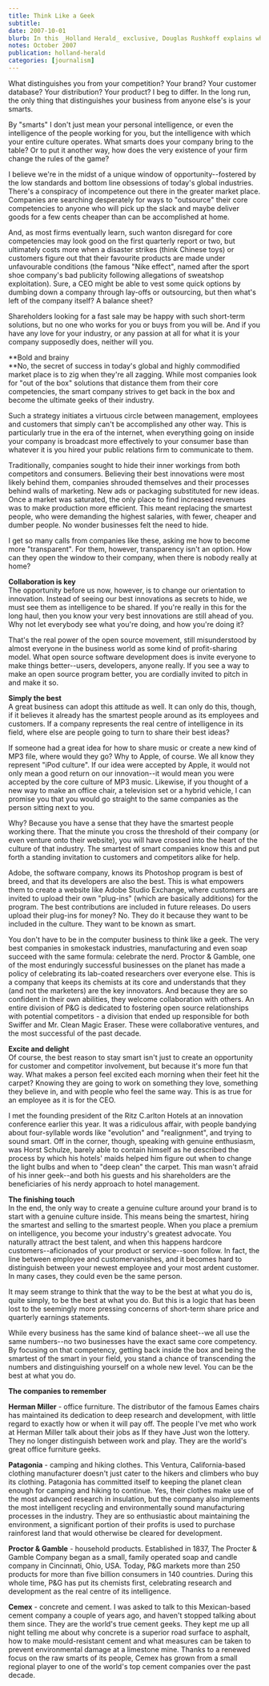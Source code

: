 ```yaml
---
title: Think Like a Geek
subtitle: 
date: 2007-10-01
blurb: In this _Holland Herald_ exclusive, Douglas Rushkoff explains why outsourcing is out and embracing your inner nerd is what it's all about
notes: October 2007
publication: holland-herald
categories: [journalism]
---
```


What distinguishes you from your competition? Your brand? Your customer database? Your distribution? Your product? I beg to differ. In the long run, the only thing that distinguishes your business from anyone else's is your smarts.

By "smarts" I don't just mean your personal intelligence, or even the intelligence of the people working for you, but the intelligence with which your entire culture operates. What smarts does your company bring to the table? Or to put it another way, how does the very existence of your firm change the rules of the game?

I believe we're in the midst of a unique window of opportunity--fostered by the low standards and bottom line obsessions of today's global industries. There's a conspiracy of incompetence out there in the greater market place. Companies are searching desperately for ways to "outsource" their core competencies to anyone who will pick up the slack and maybe deliver goods for a few cents cheaper than can be accomplished at home.

And, as most firms eventually learn, such wanton disregard for core competencies may look good on the first quarterly report or two, but ultimately costs more when a disaster strikes (think Chinese toys) or customers figure out that their favourite products are made under unfavourable conditions (the famous "Nike effect", named after the sport shoe company's bad publicity following allegations of sweatshop exploitation). Sure, a CEO might be able to vest some quick options by dumbing down a company through lay-offs or outsourcing, but then what's left of the company itself? A balance sheet?

Shareholders looking for a fast sale may be happy with such short-term solutions, but no one who works for you or buys from you will be. And if you have any love for your industry, or any passion at all for what it is your company supposedly does, neither will you.

**Bold and brainy  
**No, the secret of success in today's global and highly commodified market place is to zig when they're all zagging. While most companies look for "out of the box" solutions that distance them from their core competencies, the smart company strives to get back in the box and become the ultimate geeks of their industry.

Such a strategy initiates a virtuous circle between management, employees and customers that simply can't be accomplished any other way. This is particularly true in the era of the internet, when everything going on inside your company is broadcast more effectively to your consumer base than whatever it is you hired your public relations firm to communicate to them.

Traditionally, companies sought to hide their inner workings from both competitors and consumers. Believing their best innovations were most likely behind them, companies shrouded themselves and their processes behind walls of marketing. New ads or packaging substituted for new ideas. Once a market was saturated, the only place to find increased revenues was to make production more efficient. This meant replacing the smartest people, who were demanding the highest salaries, with fewer, cheaper and dumber people. No wonder businesses felt the need to hide.

I get so many calls from companies like these, asking me how to become more "transparent". For them, however, transparency isn't an option. How can they open the window to their company, when there is nobody really at home?

**Collaboration is key**  
The opportunity before us now, however, is to change our orientation to innovation. Instead of seeing our best innovations as secrets to hide, we must see them as intelligence to be shared. If you're really in this for the long haul, then you know your very best innovations are still ahead of you. Why not let everybody see what you're doing, and how you're doing it?

That's the real power of the open source movement, still misunderstood by almost everyone in the business world as some kind of profit-sharing model. What open source software development does is invite everyone to make things better--users, developers, anyone really. If you see a way to make an open source program better, you are cordially invited to pitch in and make it so.

**Simply the best**  
A great business can adopt this attitude as well. It can only do this, though, if it believes it already has the smartest people around as its employees and customers. If a company represents the real centre of intelligence in its field, where else are people going to turn to share their best ideas?

If someone had a great idea for how to share music or create a new kind of MP3 file, where would they go? Why to Apple, of course. We all know they represent "iPod culture". If our idea were accepted by Apple, it would not only mean a good return on our innovation--it would mean you were accepted by the core culture of MP3 music. Likewise, if you thought of a new way to make an office chair, a television set or a hybrid vehicle, I can promise you that you would go straight to the same companies as the person sitting next to you.

Why? Because you have a sense that they have the smartest people working there. That the minute you cross the threshold of their company (or even venture onto their website), you will have crossed into the heart of the culture of that industry. The smartest of smart companies know this and put forth a standing invitation to customers and competitors alike for help.

Adobe, the software company, knows its Photoshop program is best of breed, and that its developers are also the best. This is what empowers them to create a website like Adobe Studio Exchange, where customers are invited to upload their own "plug-ins" (which are basically additions) for the program. The best contributions are included in future releases. Do users upload their plug-ins for money? No. They do it because they want to be included in the culture. They want to be known as smart.

You don't have to be in the computer business to think like a geek. The very best companies in smokestack industries, manufacturing and even soap succeed with the same formula: celebrate the nerd. Proctor & Gamble, one of the most enduringly successful businesses on the planet has made a policy of celebrating its lab-coated researchers over everyone else. This is a company that keeps its chemists at its core and understands that they (and not the marketers) are the key innovators. And because they are so confident in their own abilities, they welcome collaboration with others. An entire division of P&G is dedicated to fostering open source relationships with potential competitors - a division that ended up responsible for both Swiffer and Mr. Clean Magic Eraser. These were collaborative ventures, and the most successful of the past decade.

**Excite and delight**  
Of course, the best reason to stay smart isn't just to create an opportunity for customer and competitor involvement, but because it's more fun that way. What makes a person feel excited each morning when their feet hit the carpet? Knowing they are going to work on something they love, something they believe in, and with people who feel the same way. This is as true for an employee as it is for the CEO.

I met the founding president of the Ritz C.arlton Hotels at an innovation conference earlier this year. It was a ridiculous affair, with people bandying about four-syllable words like "evolution" and "realignment", and trying to sound smart. Off in the corner, though, speaking with genuine enthusiasm, was Horst Schulze, barely able to contain himself as he described the process by which his hotels' maids helped him figure out when to change the light bulbs and when to "deep clean" the carpet. This man wasn't afraid of his inner geek--and both his guests and his shareholders are the beneficiaries of his nerdy approach to hotel management.

**The finishing touch**  
In the end, the only way to create a genuine culture around your brand is to start with a genuine culture inside. This means being the smartest, hiring the smartest and selling to the smartest people. When you place a premium on intelligence, you become your industry's greatest advocate. You naturally attract the best talent, and when this happens hardcore customers--aficionados of your product or service--soon follow. In fact, the line between employee and customervanishes, and it becomes hard to distinguish between your newest employee and your most ardent customer. In many cases, they could even be the same person.

It may seem strange to think that the way to be the best at what you do is, quite simply, to be the best at what you do. But this is a logic that has been lost to the seemingly more pressing concerns of short-term share price and quarterly earnings statements.

While every business has the same kind of balance sheet--we all use the same numbers--no two businesses have the exact same core competency. By focusing on that competency, getting back inside the box and being the smartest of the smart in your field, you stand a chance of transcending the numbers and distinguishing yourself on a whole new level. You can be the best at what you do.

**The companies to remember**

**Herman Miller** - office furniture. The distributor of the famous Eames chairs has maintained its dedication to deep research and development, with little regard to exactly how or when it will pay off. The people I've met who work at Herman Miller talk about their jobs as If they have Just won the lottery. They no longer distinguish between work and play. They are the world's great office furniture geeks.

**Patagonia** - camping and hiking clothes. This Ventura, California-based clothing manufacturer doesn't just cater to the hikers and climbers who buy its clothing. Patagonia has committed itself to keeping the planet clean enough for camping and hiking to continue. Yes, their clothes make use of the most advanced research in insulation, but the company also implements the most intelligent recycling and environmentally sound manufacturing processes in the industry. They are so enthusiastic about maintaining the environment, a significant portion of their profits is used to purchase rainforest land that would otherwise be cleared for development.

**Proctor & Gamble** - household products. Established in 1837, The Procter & Gamble Company began as a small, family operated soap and candle company in Cincinnati, Ohio, USA. Today, P&G markets more than 250 products for more than five billion consumers in 140 countries. During this whole time, P&G has put its chemists first, celebrating research and development as the real centre of its intelligence.

**Cemex** - concrete and cement. I was asked to talk to this Mexican-based cement company a couple of years ago, and haven't stopped talking about them since. They are the world's true cement geeks. They kept me up all night telling me about why concrete is a superior road surface to asphalt, how to make mould-resistant cement and what measures can be taken to prevent environmental damage at a limestone mine. Thanks to a renewed focus on the raw smarts of its people, Cemex has grown from a small regional player to one of the world's top cement companies over the past decade.
